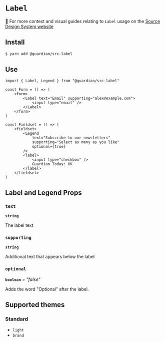 # `Label`

📣 For more context and visual guides relating to `Label` usage on the [Source Design System website](https://www.theguardian.design)

## Install

```sh
$ yarn add @guardian/src-label
```

## Use

```tsx
import { Label, Legend } from "@guardian/src-label"

const Form = () => (
    <form>
        <Label text="Email" supporting="alex@example.com">
            <input type="email" />
        </Label>
    </form>
)

const Fieldset = () => (
    <fieldset>
        <Legend
            text="Subscribe to our newsletters"
            supporting="Select as many as you like"
            optional={true}
        />
        <label>
            <input type="checkbox" />
            Guardian Today: UK
        </label>
    </fieldset>
)
```

## Label and Legend Props

### `text`

**`string`**

The label text

### `supporting`

**`string`**

Additional text that appears below the label

### `optional`

**`boolean`** _= "false"_

Adds the word "Optional" after the label.

## Supported themes

### Standard

-   `light`
-   `brand`
